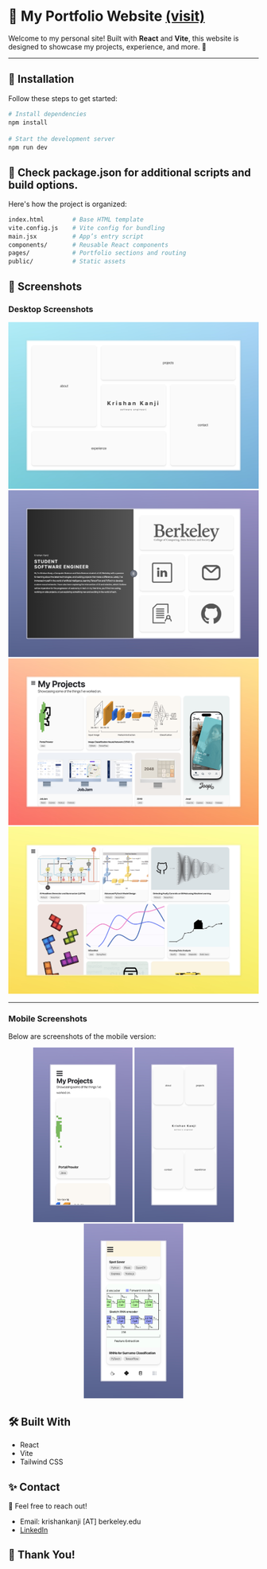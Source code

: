 # 🌟 My Portfolio Website <a href="https://krishankanji.com/" target="_blank">(visit)</a>
Welcome to my personal site! Built with **React** and **Vite**, this website is designed to showcase my projects, experience, and more. 🚀  

---

## 🚀 Installation  
Follow these steps to get started:  

```bash
# Install dependencies
npm install

# Start the development server
npm run dev
```
## 📂 Check package.json for additional scripts and build options.
Here's how the project is organized:
```bash
index.html        # Base HTML template
vite.config.js    # Vite config for bundling
main.jsx          # App’s entry script
components/       # Reusable React components
pages/            # Portfolio sections and routing
public/           # Static assets
```
## 📸 Screenshots
### Desktop Screenshots
 ![Screenshot 1](src/assets/images/readMe1.jpeg)
 ![Screenshot 2](src/assets/images/readMe2.jpeg)
 ![Screenshot 3](src/assets/images/readMe3.jpeg)
 ![Screenshot 4](src/assets/images/readMe4.jpeg)

---

### Mobile Screenshots
Below are screenshots of the mobile version:

<p align="center">
  <img src="src/assets/images/readMeMobile1.jpeg" alt="Mobile Screenshot 1" width="200">
  <img src="src/assets/images/readMeMobile2.jpeg" alt="Mobile Screenshot 2" width="200">
  <img src="src/assets/images/readMeMobile3.jpeg" alt="Mobile Screenshot 3" width="200">
</p>

## 🛠️ Built With
- React
- Vite
- Tailwind CSS 

## ✨ Contact
📧 Feel free to reach out!
- Email: krishankanji [AT] berkeley.edu
- [LinkedIn](https://linkedin.com/in/krishankanji)

## 🌟 Thank You!
